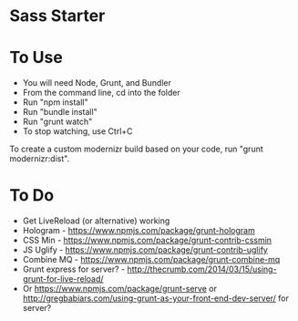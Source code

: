 Sass Starter
============

To Use
======

* You will need Node, Grunt, and Bundler
* From the command line, cd into the folder
* Run "npm install"
* Run "bundle install"
* Run "grunt watch"
* To stop watching, use Ctrl+C

To create a custom modernizr build based on your code, run "grunt modernizr:dist".

To Do
=====

* Get LiveReload (or alternative) working
* Hologram - https://www.npmjs.com/package/grunt-hologram
* CSS Min - https://www.npmjs.com/package/grunt-contrib-cssmin
* JS Uglify - https://www.npmjs.com/package/grunt-contrib-uglify
* Combine MQ - https://www.npmjs.com/package/grunt-combine-mq
* Grunt express for server? - http://thecrumb.com/2014/03/15/using-grunt-for-live-reload/
* Or https://www.npmjs.com/package/grunt-serve or http://gregbabiars.com/using-grunt-as-your-front-end-dev-server/ for server?